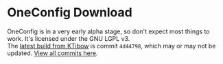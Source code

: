 # OneConfig Download
OneConfig is in a very early alpha stage, so don't expect most things to work. It's licensed under the GNU LGPL v3.  
The [latest build from KTibow](./oneconfig-1.8.9-forge-0.1.0.jar) is commit `4d44798`, which may or may not be updated. [View all commits here](https://github.com/Polyfrost/OneConfig/commits/).  
